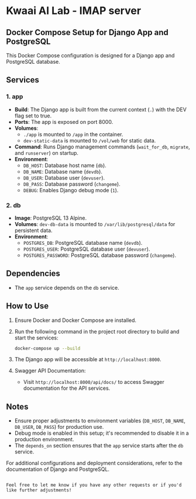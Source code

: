 # Kwaai AI Lab - IMAP server

## Docker Compose Setup for Django App and PostgreSQL

This Docker Compose configuration is designed for a Django app and PostgreSQL database.

## Services

### 1. app

- **Build**: The Django app is built from the current context (`.`) with the DEV flag set to true.
- **Ports**: The app is exposed on port 8000.
- **Volumes**:
  - `./app` is mounted to `/app` in the container.
  - `dev-static-data` is mounted to `/vol/web` for static data.
- **Command**: Runs Django management commands (`wait_for_db`, `migrate`, and `runserver`) on startup.
- **Environment**:
  - `DB_HOST`: Database host name (`db`).
  - `DB_NAME`: Database name (`devdb`).
  - `DB_USER`: Database user (`devuser`).
  - `DB_PASS`: Database password (`changeme`).
  - `DEBUG`: Enables Django debug mode (`1`).

### 2. db

- **Image**: PostgreSQL 13 Alpine.
- **Volumes**: `dev-db-data` is mounted to `/var/lib/postgresql/data` for persistent data.
- **Environment**:
  - `POSTGRES_DB`: PostgreSQL database name (`devdb`).
  - `POSTGRES_USER`: PostgreSQL database user (`devuser`).
  - `POSTGRES_PASSWORD`: PostgreSQL database password (`changeme`).

## Dependencies

- The `app` service depends on the `db` service.

## How to Use

1. Ensure Docker and Docker Compose are installed.
2. Run the following command in the project root directory to build and start the services:

   ```bash
   docker-compose up --build
   ```

3. The Django app will be accessible at `http://localhost:8000`.

4. Swagger API Documentation:
   - Visit `http://localhost:8000/api/docs/` to access Swagger documentation for the API services.

## Notes

- Ensure proper adjustments to environment variables (`DB_HOST`, `DB_NAME`, `DB_USER`, `DB_PASS`) for production use.
- Debug mode is enabled in this setup; it's recommended to disable it in a production environment.
- The `depends_on` section ensures that the `app` service starts after the `db` service.

For additional configurations and deployment considerations, refer to the documentation of Django and PostgreSQL.
```

Feel free to let me know if you have any other requests or if you'd like further adjustments!